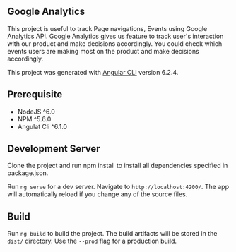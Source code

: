 ## Google Analytics
This project is useful to track Page navigations, Events using Google Analytics API.
Google Analytics gives us feature to track user's interaction with our product and make decisions accordingly.
You could check which events users are making most on the product and make decisions accordingly.

This project was generated with [Angular CLI](https://github.com/angular/angular-cli) version 6.2.4.

## Prerequisite
  <ul>
    <li>NodeJS ^6.0</li>
    <li>NPM ^5.6.0</li>
    <li>Angulat Cli ^6.1.0</li>
  </ul>

## Development Server

Clone the project and run npm install to install all dependencies specified in package.json.

Run `ng serve` for a dev server. Navigate to `http://localhost:4200/`. The app will automatically reload if you change any of the source files.

## Build

Run `ng build` to build the project. The build artifacts will be stored in the `dist/` directory. Use the `--prod` flag for a production build.